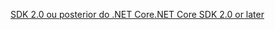 [<span data-ttu-id="86dea-101">SDK 2.0 ou posterior do .NET Core</span><span class="sxs-lookup"><span data-stu-id="86dea-101">.NET Core SDK 2.0 or later</span></span>](https://www.microsoft.com/net/download)
